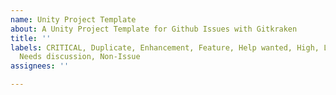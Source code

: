 ```yaml
---
name: Unity Project Template
about: A Unity Project Template for Github Issues with Gitkraken
title: ''
labels: CRITICAL, Duplicate, Enhancement, Feature, Help wanted, High, Low, Medium,
  Needs discussion, Non-Issue
assignees: ''

---
```



